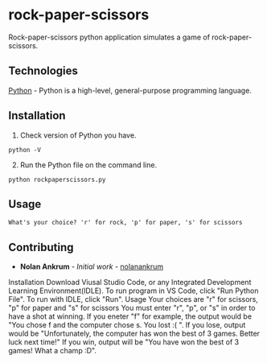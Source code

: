 # rock-paper-scissors

Rock-paper-scissors python application simulates a game of rock-paper-scissors.

## Technologies
[Python](https://www.python.org/) - Python is a high-level, general-purpose programming language.  

## Installation
1. Check version of Python you have.
```
python -V
```
2. Run the Python file on the command line.
```
python rockpaperscissors.py
```
## Usage
```
What's your choice? 'r' for rock, 'p' for paper, 's' for scissors
```


## Contributing
* **Nolan Ankrum** - *Initial work* - [nolanankrum](https://github.com/nolanankrum/)


 Installation
 Download Viusal Studio Code, or any Integrated Development Learning Environment(IDLE).
 To run program in VS Code, click "Run Python File".
 To run with IDLE, click "Run".
 Usage
 Your choices are "r" for scissors, "p" for paper and "s" for scissors
 You must enter "r", "p", or "s" in order to have a shot at winning.
 If you eneter "f" for example, the output would be "You chose f and the computer chose s. You lost :( ".
 If you lose, output would be "Unfortunately, the computer has won the best of 3 games. Better luck next time!"
 If you win, output will be "You have won the best of 3 games! What a champ :D".

